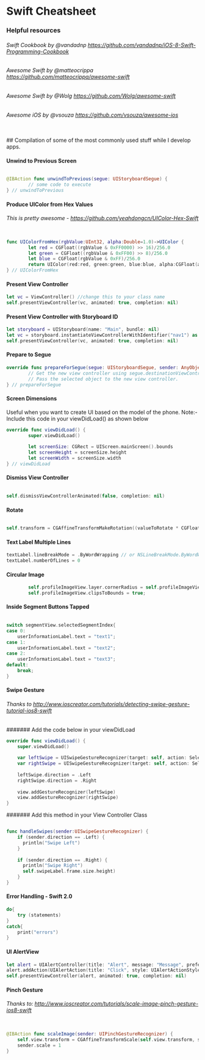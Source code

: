 # Swift Cheatsheet

### Helpful resources
###### Swift Cookbook by @vandadnp https://github.com/vandadnp/iOS-8-Swift-Programming-Cookbook
###### Awesome Swift by @matteocrippa https://github.com/matteocrippa/awesome-swift
###### Awesome Swift by @Wolg https://github.com/Wolg/awesome-swift
###### Awesome iOS by @vsouza https://github.com/vsouza/awesome-ios
<br>
## Compilation of some of the most commonly used stuff while I develop apps.

#### Unwind to Previous Screen
```Swift

@IBAction func unwindToPrevious(segue: UIStoryboardSegue) {
        // some code to execute
} // unwindToPrevious

```

#### Produce UIColor from Hex Values

###### This is pretty awesome - https://github.com/yeahdongcn/UIColor-Hex-Swift

```Swift

func UIColorFromHex(rgbValue:UInt32, alpha:Double=1.0)->UIColor {
        let red = CGFloat((rgbValue & 0xFF0000) >> 16)/256.0
        let green = CGFloat((rgbValue & 0xFF00) >> 8)/256.0
        let blue = CGFloat(rgbValue & 0xFF)/256.0
        return UIColor(red:red, green:green, blue:blue, alpha:CGFloat(alpha))
} // UIColorFromHex
```

#### Present View Controller

```Swift
let vc = ViewController() //change this to your class name
self.presentViewController(vc, animated: true, completion: nil)
```

#### Present View Controller with Storyboard ID

```Swift 
let storyboard = UIStoryboard(name: "Main", bundle: nil)
let vc = storyboard.instantiateViewControllerWithIdentifier("nav1") as! CustomNavigationVC
self.presentViewController(vc, animated: true, completion: nil)
```

#### Prepare to Segue

```Swift
override func prepareForSegue(segue: UIStoryboardSegue, sender: AnyObject?) {
        // Get the new view controller using segue.destinationViewController.
        // Pass the selected object to the new view controller.
} // prepareForSegue
```

#### Screen Dimensions

Useful when you want to create UI based on the model of the phone.
Note:- Include this code in your viewDidLoad() as shown below

```Swift
override func viewDidLoad() {
        super.viewDidLoad()
        
        let screenSize: CGRect = UIScreen.mainScreen().bounds
        let screenHeight = screenSize.height
        let screenWidth = screenSize.width
} // viewDidLoad

```

#### Dismiss View Controller

```Swift

self.dismissViewControllerAnimated(false, completion: nil)

```

#### Rotate

```Swift

self.transform = CGAffineTransformMakeRotation((valueToRotate * CGFloat(M_PI)) / 180.0)

```

#### Text Label Multiple Lines

```Swift
textLabel.lineBreakMode = .ByWordWrapping // or NSLineBreakMode.ByWordWrapping
textLabel.numberOfLines = 0 
```

#### Circular Image

```Swift
        self.profileImageView.layer.cornerRadius = self.profileImageView.frame.size.width / 2;
        self.profileImageView.clipsToBounds = true;
```

#### Inside Segment Buttons Tapped

```Swift

switch segmentView.selectedSegmentIndex{
case 0:
    userInformationLabel.text = "text1";
case 1:
    userInformationLabel.text = "text2";
case 2:
    userInformationLabel.text = "text3";
default:
    break; 
}
```

#### Swipe Gesture

###### Thanks to http://www.ioscreator.com/tutorials/detecting-swipe-gesture-tutorial-ios8-swift

####### Add the code below in your viewDidLoad
```Swift 
override func viewDidLoad() {
    super.viewDidLoad()
    
    var leftSwipe = UISwipeGestureRecognizer(target: self, action: Selector("handleSwipes:"))
    var rightSwipe = UISwipeGestureRecognizer(target: self, action: Selector("handleSwipes:"))
    
    leftSwipe.direction = .Left
    rightSwipe.direction = .Right
    
    view.addGestureRecognizer(leftSwipe)
    view.addGestureRecognizer(rightSwipe)
}

```

####### Add this method in your View Controller Class
```Swift

func handleSwipes(sender:UISwipeGestureRecognizer) {
    if (sender.direction == .Left) {
      println("Swipe Left")
    }
    
    if (sender.direction == .Right) {
      println("Swipe Right")
      self.swipeLabel.frame.size.height)
    }
}
```
#### Error Handling - Swift 2.0
```Swift
do{
    try (statements)
}
catch{
    print("errors")
}
```

#### UI AlertView

```Swift 
let alert = UIAlertController(title: "Alert", message: "Message", preferredStyle: UIAlertControllerStyle.Alert)
alert.addAction(UIAlertAction(title: "Click", style: UIAlertActionStyle.Default, handler: nil))
self.presentViewController(alert, animated: true, completion: nil)
```

#### Pinch Gesture 

###### Thanks to: http://www.ioscreator.com/tutorials/scale-image-pinch-gesture-ios8-swift
```Swift

@IBAction func scaleImage(sender: UIPinchGestureRecognizer) {
    self.view.transform = CGAffineTransformScale(self.view.transform, sender.scale, sender.scale)
    sender.scale = 1
}

```
